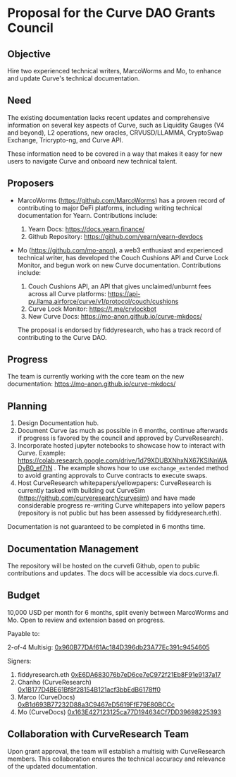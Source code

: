 # Proposal for the Curve DAO Grants Council

## Objective
Hire two experienced technical writers, MarcoWorms and Mo, to enhance and update Curve's technical documentation.

## Need
The existing documentation lacks recent updates and comprehensive information on several key aspects of Curve, such as Liquidity Gauges (V4 and beyond), L2 operations, new oracles, CRVUSD/LLAMMA, CryptoSwap Exchange, Tricrypto-ng, and Curve API.

These information need to be covered in a way that makes it easy for new users to navigate Curve and onboard new technical talent.

## Proposers

- MarcoWorms (https://github.com/MarcoWorms) has a proven record of contributing to major DeFi platforms, including writing technical documentation for Yearn. Contributions include:
  1. Yearn Docs: https://docs.yearn.finance/
  2. Github Repository: https://github.com/yearn/yearn-devdocs
- Mo (https://github.com/mo-anon), a web3 enthusiast and experienced technical writer, has developed the Couch Cushions API and Curve Lock Monitor, and begun work on new Curve documentation. Contributions include:
  1. Couch Cushions API, an API that gives unclaimed/unburnt fees across all Curve platforms: https://api-py.llama.airforce/curve/v1/protocol/couch/cushions
  2. Curve Lock Monitor: https://t.me/crvlockbot
  3. New Curve Docs: https://mo-anon.github.io/curve-mkdocs/
 
  The proposal is endorsed by fiddyresearch, who has a track record of contributing to the Curve DAO.

## Progress
The team is currently working with the core team on the new documentation: https://mo-anon.github.io/curve-mkdocs/

## Planning

1. Design Documentation hub.
2. Document Curve (as much as possible in 6 months, continue afterwards if progress is favored by the council and approved by CurveResearch).
3. Incorporate hosted jupyter notebooks to showcase how to interact with Curve. Example: https://colab.research.google.com/drive/1d79XDUBXNhxNX67KSlNnWADyB0_ef7tN . The example shows how to use `exchange_extended` method to avoid granting approvals to Curve contracts to execute swaps.
4. Host CurveResearch whitepapers/yellowpapers: CurveResearch is currently tasked with building out CurveSim (https://github.com/curveresearch/curvesim) and have made considerable progress re-writing Curve whitepapers into yellow papers (repository is not public but has been assessed by fiddyresearch.eth).

Documentation is not guaranteed to be completed in 6 months time.

## Documentation Management
The repository will be hosted on the curvefi Github, open to public contributions and updates. The docs will be accessible via docs.curve.fi.

## Budget
10,000 USD per month for 6 months, split evenly between MarcoWorms and Mo. Open to review and extension based on progress.

Payable to:

2-of-4 Multisig: [0x960B77DAf61Ac184D396db23A77Ec391c9454605](https://app.safe.global/settings/setup?safe=eth:0x960B77DAf61Ac184D396db23A77Ec391c9454605)

Signers: 

1. fiddyresearch.eth [0xE6DA683076b7eD6ce7eC972f21Eb8F91e9137a17](https://etherscan.io/address/eth:0xE6DA683076b7eD6ce7eC972f21Eb8F91e9137a17)
2. Chanho (CurveResearch) [0x1B177D4BE61Bf8f28154B121acf3bbEdB6178ff0](https://etherscan.io/address/0x1B177D4BE61Bf8f28154B121acf3bbEdB6178ff0)
3. Marco (CurveDocs) [0xB1d693B77232D88a3C9467eD5619FfE79E80BCCc](https://etherscan.io/address/0xB1d693B77232D88a3C9467eD5619FfE79E80BCCc)
4. Mo (CurveDocs) [0x163E427123125ca77D194634Cf7DD39698225393](https://etherscan.io/address/0x163E427123125ca77D194634Cf7DD39698225393)


## Collaboration with CurveResearch Team
Upon grant approval, the team will establish a multisig with CurveResearch members. This collaboration ensures the technical accuracy and relevance of the updated documentation.
